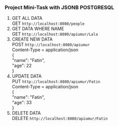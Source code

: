 ### Project Mini-Task with JSONB POSTGRESQL
1.  GET ALL DATA <br />
    GET `http://localhost:8080/people`
2.  GET DATA WHERE NAME <br />
    GET `http://localhost:8080/apiumur/Lala`
3.  CREATE NEW DATA <br />
    POST `http://localhost:8080/apiumur` <br />
    Content-Type = application/json <br />
    {<br />
        "name": "Fatin",<br />
        "age": 22<br />
    }<br />
4.  UPDATE DATA <br />
    PUT `http://localhost:8080/apiumur/Fatin` <br />
    Content-Type = application/json <br />
    {<br />
        "name": "Fatin",<br />
        "age": 33<br />
    }<br />
5.  DELETE DATA <br />
    DELETE `http://localhost:8080/apiumur/Fatin` 
